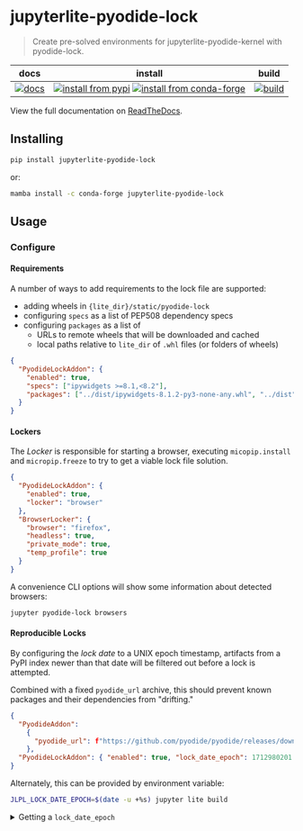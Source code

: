 # jupyterlite-pyodide-lock

> Create pre-solved environments for jupyterlite-pyodide-kernel with pyodide-lock.

|            docs             |                                          install                                           |                build                 |
| :-------------------------: | :----------------------------------------------------------------------------------------: | :----------------------------------: |
| [![docs][docs-badge]][docs] | [![install from pypi][pypi-badge]][pypi] [![install from conda-forge][conda-badge]][conda] | [![build][workflow-badge]][workflow] |

[docs]: https://jupyterlite-pyodide-lock.rtfd.org
[docs-badge]:
  https://readthedocs.org/projects/jupyterlite-pyodide-lock/badge/?version=latest
[conda-badge]: https://img.shields.io/conda/vn/conda-forge/jupyterlite-pyodide-lock
[conda]: https://anaconda.org/conda-forge/jupyterlite-pyodide-lock
[pypi-badge]: https://img.shields.io/pypi/v/jupyterlite-pyodide-lock
[pypi]: https://pypi.org/project/jupyterlite-pyodide-lock
[workflow-badge]:
  https://github.com/deathbeds/jupyterlite-pyodide-lock/actions/workflows/test.yml/badge.svg?branch=main
[workflow]:
  https://github.com/deathbeds/jupyterlite-pyodide-lock/actions/workflows/test.yml?query=branch%3Amain

View the full documentation on [ReadTheDocs][rtfd].

[rtfd]: https://jupyterlite-pyodide-lock.rtfd.org/en/latest

## Installing

```bash
pip install jupyterlite-pyodide-lock
```

or:

```bash
mamba install -c conda-forge jupyterlite-pyodide-lock
```

## Usage

### Configure

#### Requirements

A number of ways to add requirements to the lock file are supported:

- adding wheels in `{lite_dir}/static/pyodide-lock`
- configuring `specs` as a list of PEP508 dependency specs
- configuring `packages` as a list of
  - URLs to remote wheels that will be downloaded and cached
  - local paths relative to `lite_dir` of `.whl` files (or folders of wheels)

```json
{
  "PyodideLockAddon": {
    "enabled": true,
    "specs": ["ipywidgets >=8.1,<8.2"],
    "packages": ["../dist/ipywidgets-8.1.2-py3-none-any.whl", "../dist"]
  }
}
```

#### Lockers

The _Locker_ is responsible for starting a browser, executing `micopip.install` and
`micropip.freeze` to try to get a viable lock file solution.

```json
{
  "PyodideLockAddon": {
    "enabled": true,
    "locker": "browser"
  },
  "BrowserLocker": {
    "browser": "firefox",
    "headless": true,
    "private_mode": true,
    "temp_profile": true
  }
}
```

A convenience CLI options will show some information about detected browsers:

```bash
jupyter pyodide-lock browsers
```

#### Reproducible Locks

By configuring the _lock date_ to a UNIX epoch timestamp, artifacts from a PyPI index
newer than that date will be filtered out before a lock is attempted.

Combined with a fixed `pyodide_url` archive, this should prevent known packages and
their dependencies from "drifting."

```json
{
  "PyodideAddon":
    {
      "pyodide_url": f"https://github.com/pyodide/pyodide/releases/download/0.25.0/pyodide-core-0.25.0.tar.bz2",
    },
  "PyodideLockAddon": { "enabled": true, "lock_date_epoch": 1712980201 }
}
```

Alternately, this can be provided by environment variable:

```bash
JLPL_LOCK_DATE_EPOCH=$(date -u +%s) jupyter lite build
```

<details>

<summary>Getting a <code>lock_date_epoch</code></summary>

As shown in the example above, `date` can provide this:

```bash
date -u +%s
```

Or `python`:

```py
>>> from datetime import datetime, timezone
>>> int(datetime.now(tz=timezone.utc).timestamp())
```

... or `git`, for the last commit time of a file:

```bash
git log -1 --format=%ct requirements.txt
```

The latter approach, using version control metadata, is recommended, as it shifts the
burden of bookkeeping to a verifiable source.

</details>
